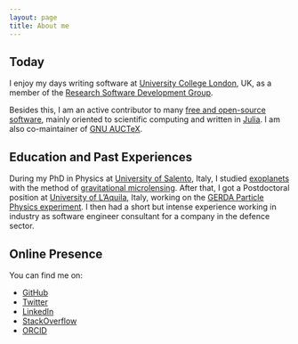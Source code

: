 ```yaml
---
layout: page
title: About me
---
```


## Today

I enjoy my days writing software at [University College
London](https://www.ucl.ac.uk), UK, as a member of the [Research Software
Development
Group](https://www.ucl.ac.uk/isd/services/research-it/research-software).

Besides this, I am an active contributor to many [free and open-source
software](https://en.wikipedia.org/wiki/Free_and_open-source_software), mainly
oriented to scientific computing and written in [Julia](https://julialang.org/).
I am also co-maintainer of [GNU AUCTeX](https://www.gnu.org/software/auctex/).

## Education and Past Experiences

During my PhD in Physics at [University of Salento](https://www.unisalento.it/),
Italy, I studied [exoplanets](https://en.wikipedia.org/wiki/Exoplanet) with the
method of [gravitational
microlensing](https://en.wikipedia.org/wiki/Gravitational_microlensing).  After
that, I got a Postdoctoral position at [University of
L’Aquila](https://en.wikipedia.org/wiki/University_of_L%27Aquila), Italy,
working on the [GERDA Particle Physics
experiment](https://en.wikipedia.org/wiki/Germanium_Detector_Array). I then had
a short but intense experience working in industry as software engineer
consultant for a company in the defence sector.

## Online Presence

You can find me on:

* [GitHub](https://github.com/giordano)
* [Twitter](https://twitter.com/MoseGiordano)
* [LinkedIn](https://linkedin.com/in/mose-giordano)
* [StackOverflow](https://stackoverflow.com/users/2442087/giordano)
* [ORCID](https://orcid.org/0000-0002-7218-2873)
